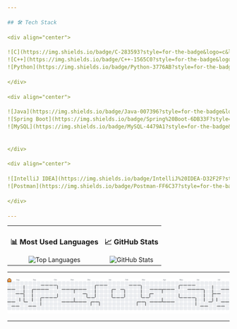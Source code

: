 ```yaml
---

## 🛠 Tech Stack

<div align="center">
  
![C](https://img.shields.io/badge/C-283593?style=for-the-badge&logo=c&logoColor=white)
![C++](https://img.shields.io/badge/C++-1565C0?style=for-the-badge&logo=c%2B%2B&logoColor=white)
![Python](https://img.shields.io/badge/Python-3776AB?style=for-the-badge&logo=python&logoColor=white)

</div>

<div align="center">

![Java](https://img.shields.io/badge/Java-007396?style=for-the-badge&logo=openjdk&logoColor=white)
![Spring Boot](https://img.shields.io/badge/Spring%20Boot-6DB33F?style=for-the-badge&logo=springboot&logoColor=white)
![MySQL](https://img.shields.io/badge/MySQL-4479A1?style=for-the-badge&logo=mysql&logoColor=white)


</div>

<div align="center">
  
![IntelliJ IDEA](https://img.shields.io/badge/IntelliJ%20IDEA-D32F2F?style=for-the-badge&logo=intellijidea&logoColor=white)
![Postman](https://img.shields.io/badge/Postman-FF6C37?style=for-the-badge&logo=postman&logoColor=white)

</div>

---
```


<p align="center">
  <table>
    <tr>
      <td align="center">
        <h3>📊 Most Used Languages</h3>
        <img src="https://github-readme-stats.vercel.app/api/top-langs/?username=ParkChanWoo0321&layout=compact&theme=radical" alt="Top Languages" />
      </td>
      <td align="center">
        <h3>📈 GitHub Stats</h3>
        <img src="https://github-readme-stats.vercel.app/api?username=ParkChanWoo0321&show_icons=true&theme=radical" alt="GitHub Stats" />
      </td>
    </tr>
  </table>
</p>

---

<picture>
  <source media="(prefers-color-scheme: dark)" srcset="https://raw.githubusercontent.com/ParkChanWoo0321/pacman-contribution-graph/output/pacman-contribution-graph-dark.svg" />
  <source media="(prefers-color-scheme: light)" srcset="https://raw.githubusercontent.com/ParkChanWoo0321/pacman-contribution-graph/output/pacman-contribution-graph.svg" />
  <img alt="Pacman Contribution Graph" src="https://raw.githubusercontent.com/ParkChanWoo0321/pacman-contribution-graph/output/pacman-contribution-graph.svg" />
</picture>

---
